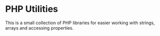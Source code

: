 # PHP Utilities
This is a small collection of PHP libraries for easier working with strings, arrays and accessing properties.